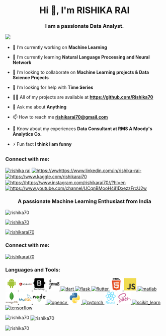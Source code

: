 
<h1 align="center">Hi 👋, I'm RISHIKA RAI</h1>
<h3 align="center">I am a passionate Data Analyst.</h3>

![](https://github.com/Rishika70/blob/main/advanced-analytics.gif)

- 🔭 I’m currently working on **Machine Learning**

- 🌱 I’m currently learning **Natural Language Processing and Neural Network**

- 👯 I’m looking to collaborate on **Machine Learning projects & Data Science Projects**

- 🤝 I’m looking for help with **Time Series**

- 👨‍💻 All of my projects are available at **https://github.com/Rishika70**

- 💬 Ask me about **Anything**

- 📫 How to reach me **rishikarai70@gmail.com**

- 📄 Know about my experiences **Data Consultant at RMS A Moody's Analytics Co.**

- ⚡ Fun fact **I think I am funny**
<h3 align="left">Connect with me:</h3>
<p align="left">
<a href="https://twitter.com/rishikarai70" target="blank"><img align="center" src="https://cdn.jsdelivr.net/npm/simple-icons@3.0.1/icons/twitter.svg" alt="rishika rai" height="30" width="40" /></a>
<a href="https://www.linkedin.com/in/rishika-rai-" target="blank"><img align="center" src="https://cdn.jsdelivr.net/npm/simple-icons@3.0.1/icons/linkedin.svg" alt="https://wwhttps://www.linkedin.com/in/rishika-rai-" height="30" width="40" /></a>
<a href="https://www.kaggle.com/rishikarai70" target="blank"><img align="center" src="https://cdn.jsdelivr.net/npm/simple-icons@3.0.1/icons/kaggle.svg" alt="https://www.kaggle.com/rishikarai70" height="30" width="40" /></a>
<a href="https://instagram.com/https://https://www.instagram.com/rishikarai70//?hl=en" target="blank"><img align="center" src="https://cdn.jsdelivr.net/npm/simple-icons@3.0.1/icons/instagram.svg" alt="https://https://www.instagram.com/rishikarai70//?hl=en" height="30" width="40" /></a>
<a href="https://www.youtube.com/channel/UCqnBMooH4il1DxezzFrcU2w" target="blank"><img align="center" src="https://cdn.jsdelivr.net/npm/simple-icons@3.0.1/icons/youtube.svg" alt="https://www.youtube.com/channel/UCqnBMooH4il1DxezzFrcU2w" height="30" width="40" /></a>
</p>


<h3 align="center">A passionate Machine Learning Enthusiast from India</h3>

<p align="left"> <img src="https://komarev.com/ghpvc/?username=rishika70&label=Profile%20views&color=0e75b6&style=flat" alt="rishika70" /> </p>

<p align="left"> <a href="https://github.com/ryo-ma/github-profile-trophy"><img src="https://github-profile-trophy.vercel.app/?username=rishika70" alt="rishika70" /></a> </p>

<p align="left"> <a href="https://twitter.com/rishikarai70" target="blank"><img src="https://img.shields.io/twitter/follow/rishikarai70?logo=twitter&style=for-the-badge" alt="rishikarai70" /></a> </p>

<h3 align="left">Connect with me:</h3>
<p align="left">
<a href="https://twitter.com/rishikarai70" target="blank"><img align="center" src="https://raw.githubusercontent.com/rahuldkjain/github-profile-readme-generator/neutral-icons/src/images/icons/Social/twitter.svg" alt="rishikarai70" height="30" width="40" /></a>
</p>

<h3 align="left">Languages and Tools:</h3>
<p align="left"> <a href="https://developer.android.com" target="_blank"> <img src="https://raw.githubusercontent.com/devicons/devicon/master/icons/android/android-original-wordmark.svg" alt="android" width="40" height="40"/> </a> <a href="https://angular.io" target="_blank"> <img src="https://raw.githubusercontent.com/devicons/devicon/master/icons/angularjs/angularjs-original-wordmark.svg" alt="angularjs" width="40" height="40"/> </a> <a href="https://getbootstrap.com" target="_blank"> <img src="https://raw.githubusercontent.com/devicons/devicon/master/icons/bootstrap/bootstrap-plain-wordmark.svg" alt="bootstrap" width="40" height="40"/> </a> <a href="https://canvasjs.com" target="_blank"> <img src="https://raw.githubusercontent.com/Hardik0307/Hardik0307/master/assets/canvasjs-charts.svg" alt="canvasjs" width="40" height="40"/> </a> <a href="https://dart.dev" target="_blank"> <img src="https://www.vectorlogo.zone/logos/dartlang/dartlang-icon.svg" alt="dart" width="40" height="40"/> </a> <a href="https://flask.palletsprojects.com/" target="_blank"> <img src="https://www.vectorlogo.zone/logos/pocoo_flask/pocoo_flask-icon.svg" alt="flask" width="40" height="40"/> </a> <a href="https://flutter.dev" target="_blank"> <img src="https://www.vectorlogo.zone/logos/flutterio/flutterio-icon.svg" alt="flutter" width="40" height="40"/> </a> <a href="https://www.w3.org/html/" target="_blank"> <img src="https://raw.githubusercontent.com/devicons/devicon/master/icons/html5/html5-original-wordmark.svg" alt="html5" width="40" height="40"/> </a> <a href="https://developer.mozilla.org/en-US/docs/Web/JavaScript" target="_blank"> <img src="https://raw.githubusercontent.com/devicons/devicon/master/icons/javascript/javascript-original.svg" alt="javascript" width="40" height="40"/> </a> <a href="https://www.mathworks.com/" target="_blank"> <img src="https://raw.githubusercontent.com/simple-icons/simple-icons/master/icons/mathworks.svg" alt="matlab" width="40" height="40"/> </a> <a href="https://www.mongodb.com/" target="_blank"> <img src="https://raw.githubusercontent.com/devicons/devicon/master/icons/mongodb/mongodb-original-wordmark.svg" alt="mongodb" width="40" height="40"/> </a> <a href="https://www.mysql.com/" target="_blank"> <img src="https://raw.githubusercontent.com/devicons/devicon/master/icons/mysql/mysql-original-wordmark.svg" alt="mysql" width="40" height="40"/> </a> <a href="https://nodejs.org" target="_blank"> <img src="https://raw.githubusercontent.com/devicons/devicon/master/icons/nodejs/nodejs-original-wordmark.svg" alt="nodejs" width="40" height="40"/> </a> <a href="https://opencv.org/" target="_blank"> <img src="https://www.vectorlogo.zone/logos/opencv/opencv-icon.svg" alt="opencv" width="40" height="40"/> </a> <a href="https://www.python.org" target="_blank"> <img src="https://raw.githubusercontent.com/devicons/devicon/master/icons/python/python-original.svg" alt="python" width="40" height="40"/> </a> <a href="https://pytorch.org/" target="_blank"> <img src="https://www.vectorlogo.zone/logos/pytorch/pytorch-icon.svg" alt="pytorch" width="40" height="40"/> </a> <a href="https://reactjs.org/" target="_blank"> <img src="https://raw.githubusercontent.com/devicons/devicon/master/icons/react/react-original-wordmark.svg" alt="react" width="40" height="40"/> </a> <a href="https://sass-lang.com" target="_blank"> <img src="https://raw.githubusercontent.com/devicons/devicon/master/icons/sass/sass-original.svg" alt="sass" width="40" height="40"/> </a> <a href="https://scikit-learn.org/" target="_blank"> <img src="https://upload.wikimedia.org/wikipedia/commons/0/05/Scikit_learn_logo_small.svg" alt="scikit_learn" width="40" height="40"/> </a> <a href="https://www.tensorflow.org" target="_blank"> <img src="https://www.vectorlogo.zone/logos/tensorflow/tensorflow-icon.svg" alt="tensorflow" width="40" height="40"/> </a> </p>

<p><img align="left" src="https://github-readme-stats.vercel.app/api/top-langs?username=rishika70&show_icons=true&locale=en&layout=compact" alt="rishika70" /></p>

<p>&nbsp;<img align="center" src="https://github-readme-stats.vercel.app/api?username=rishika70&show_icons=true&locale=en" alt="rishika70" /></p>

<p><img align="center" src="https://github-readme-streak-stats.herokuapp.com/?user=rishika70&" alt="rishika70" /></p>
